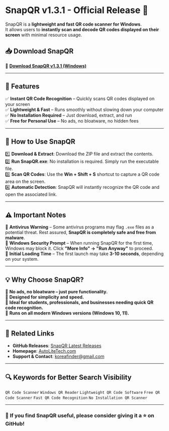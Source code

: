 # SnapQR v1.3.1 - Official Release 🚀

SnapQR is a **lightweight and fast QR code scanner for Windows**.  
It allows users to **instantly scan and decode QR codes displayed on their screen** with minimal resource usage.  

## 📥 Download SnapQR  
🔽 **[Download SnapQR v1.3.1 (Windows)](https://github.com/koreafinder/SnapQR/releases/download/v1.3.1/SnapQR.zip)**  

---

## 🔹 Features  
✅ **Instant QR Code Recognition** – Quickly scans QR codes displayed on your screen  
✅ **Lightweight & Fast** – Runs smoothly without slowing down your computer  
✅ **No Installation Required** – Just download, extract, and run  
✅ **Free for Personal Use** – No ads, no bloatware, no hidden fees  

---

## 📖 How to Use SnapQR  
1️⃣ **Download & Extract**: Download the ZIP file and extract the contents.  
2️⃣ **Run SnapQR.exe**: No installation is required. Simply run the executable file.  
3️⃣ **Scan QR Codes**: Use the **Win + Shift + S** shortcut to capture a QR code area on the screen.  
4️⃣ **Automatic Detection**: SnapQR will instantly recognize the QR code and open the associated link.  

---

## ⚠ Important Notes  
🔹 **Antivirus Warning** – Some antivirus programs may flag `.exe` files as a potential threat. Rest assured, **SnapQR is completely safe and free from malware**.  
🔹 **Windows Security Prompt** – When running SnapQR for the first time, Windows may block it. Click **"More Info" → "Run Anyway"** to proceed.  
🔹 **Initial Loading Time** – The first launch may take **3-10 seconds**, depending on your system.  

---

## 💡 Why Choose SnapQR?  
🔹 **No ads, no bloatware – just pure functionality.**  
🔹 **Designed for simplicity and speed.**  
🔹 **Ideal for students, professionals, and businesses needing quick QR code recognition.**  
🔹 **Runs on all modern Windows versions (Windows 10, 11).**  

---

## 🔗 Related Links  
- **GitHub Releases**: [SnapQR Latest Releases](https://github.com/koreafinder/SnapQR/releases/latest)  
- **Homepage**: [AutoLiteTech.com](https://www.autolitetech.com)  
- **Support & Contact**: koreafinder@gmail.com  

---

## 🔍 Keywords for Better Search Visibility  
`QR Code Scanner` `Windows QR Reader` `Lightweight QR Code Software` `Free QR Code Scanner` `Fast QR Code Recognition` `No Installation QR Scanner`  

---

### 📢 **If you find SnapQR useful, please consider giving it a ⭐ on GitHub!**  
